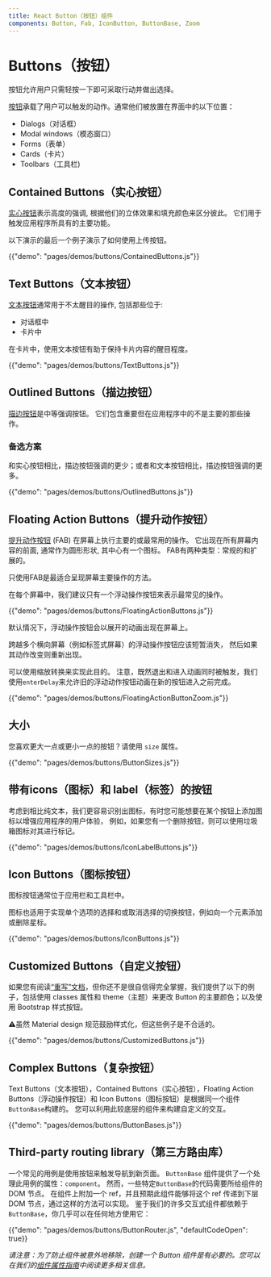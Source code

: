 ```yaml
---
title: React Button（按钮）组件
components: Button, Fab, IconButton, ButtonBase, Zoom
---
```


# Buttons（按钮）

<p class="description">按钮允许用户只需轻按一下即可采取行动并做出选择。</p>

[按钮](https://material.io/design/components/buttons.html)承载了用户可以触发的动作。通常他们被放置在界面中的以下位置：

- Dialogs（对话框）
- Modal windows（模态窗口）
- Forms（表单）
- Cards（卡片）
- Toolbars（工具栏)

## Contained Buttons（实心按钮）

[实心按钮](https://material.io/design/components/buttons.html#contained-button)表示高度的强调, 根据他们的立体效果和填充颜色来区分彼此。 它们用于触发应用程序所具有的主要功能。

以下演示的最后一个例子演示了如何使用上传按钮。

{{"demo": "pages/demos/buttons/ContainedButtons.js"}}

## Text Buttons（文本按钮）

[文本按钮](https://material.io/design/components/buttons.html#text-button)通常用于不太醒目的操作, 包括那些位于:

- 对话框中
- 卡片中

在卡片中，使用文本按钮有助于保持卡片内容的醒目程度。

{{"demo": "pages/demos/buttons/TextButtons.js"}}

## Outlined Buttons（描边按钮）

[描边按钮](https://material.io/design/components/buttons.html#outlined-button)是中等强调按钮。 它们包含重要但在应用程序中的不是主要的那些操作。

### 备选方案

和实心按钮相比，描边按钮强调的更少；或者和文本按钮相比，描边按钮强调的更多。

{{"demo": "pages/demos/buttons/OutlinedButtons.js"}}

## Floating Action Buttons（提升动作按钮）

[提升动作按钮](https://material.io/design/components/buttons-floating-action-button.html) (FAB) 在屏幕上执行主要的或最常用的操作。 它出现在所有屏幕内容的前面, 通常作为圆形形状, 其中心有一个图标。 FAB有两种类型：常规的和扩展的。

只使用FAB是最适合呈现屏幕主要操作的方法。

在每个屏幕中，我们建议只有一个浮动操作按钮来表示最常见的操作。

{{"demo": "pages/demos/buttons/FloatingActionButtons.js"}}

默认情况下，浮动操作按钮会以展开的动画出现在屏幕上。

跨越多个横向屏幕（例如标签式屏幕）的浮动操作按钮应该短暂消失， 然后如果其动作改变则重新出现。

可以使用缩放转换来实现此目的。 注意，既然退出和进入动画同时被触发，我们使用`enterDelay`来允许旧的浮动动作按钮动画在新的按钮进入之前完成。

{{"demo": "pages/demos/buttons/FloatingActionButtonZoom.js"}}

## 大小

您喜欢更大一点或更小一点的按钮？请使用 `size` 属性。

{{"demo": "pages/demos/buttons/ButtonSizes.js"}}

## 带有icons（图标）和 label（标签）的按钮

考虑到相比纯文本，我们更容易识别出图标，有时您可能想要在某个按钮上添加图标以增强应用程序的用户体验， 例如，如果您有一个删除按钮，则可以使用垃圾箱图标对其进行标记。

{{"demo": "pages/demos/buttons/IconLabelButtons.js"}}

## Icon Buttons（图标按钮）

图标按钮通常位于应用栏和工具栏中。

图标也适用于实现单个选项的选择和或取消选择的切换按钮，例如向一个元素添加或删除星标。

{{"demo": "pages/demos/buttons/IconButtons.js"}}

## Customized Buttons（自定义按钮）

如果您有阅读[“重写”文档](/customization/overrides/)，但你还不是很自信得完全掌握，我们提供了以下的例子，包括使用 classes 属性和 theme（主题）来更改 Button 的主要颜色；以及使用 Bootstrap 样式按钮。

⚠️虽然 Material design 规范鼓励样式化，但这些例子是不合适的。

{{"demo": "pages/demos/buttons/CustomizedButtons.js"}}

## Complex Buttons（复杂按钮）

Text Buttons（文本按钮），Contained Buttons（实心按钮），Floating Action Buttons（浮动操作按钮）和 Icon Buttons（图标按钮）是根据同一个组件`ButtonBase`构建的。 您可以利用此较底层的组件来构建自定义的交互。

{{"demo": "pages/demos/buttons/ButtonBases.js"}}

## Third-party routing library（第三方路由库）

一个常见的用例是使用按钮来触发导航到新页面。 `ButtonBase` 组件提供了一个处理此用例的属性：`component`。 然而，一些特定`ButtonBase`的代码需要所给组件的 DOM 节点。 在组件上附加一个 ref，并且预期此组件能够将这个 ref 传递到下层 DOM 节点，通过这样的方法可以实现。 鉴于我们的许多交互式组件都依赖于 `ButtonBase`，你几乎可以在任何地方使用它：

{{"demo": "pages/demos/buttons/ButtonRouter.js", "defaultCodeOpen": true}}

*请注意：为了防止组件被意外地移除，创建一个 Button 组件是有必要的。您可以在我们的[组件属性指南](/guides/composition/#component-property)中阅读更多相关信息。*